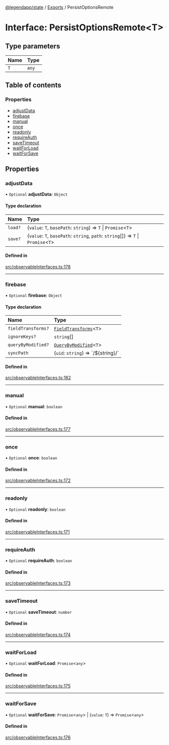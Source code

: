[@legendapp/state](../README.md) / [Exports](../modules.md) / PersistOptionsRemote

# Interface: PersistOptionsRemote<T\>

## Type parameters

| Name | Type |
| :------ | :------ |
| `T` | `any` |

## Table of contents

### Properties

- [adjustData](PersistOptionsRemote.md#adjustdata)
- [firebase](PersistOptionsRemote.md#firebase)
- [manual](PersistOptionsRemote.md#manual)
- [once](PersistOptionsRemote.md#once)
- [readonly](PersistOptionsRemote.md#readonly)
- [requireAuth](PersistOptionsRemote.md#requireauth)
- [saveTimeout](PersistOptionsRemote.md#savetimeout)
- [waitForLoad](PersistOptionsRemote.md#waitforload)
- [waitForSave](PersistOptionsRemote.md#waitforsave)

## Properties

### adjustData

• `Optional` **adjustData**: `Object`

#### Type declaration

| Name | Type |
| :------ | :------ |
| `load?` | (`value`: `T`, `basePath`: `string`) => `T` \| `Promise`<`T`\> |
| `save?` | (`value`: `T`, `basePath`: `string`, `path`: `string`[]) => `T` \| `Promise`<`T`\> |

#### Defined in

[src/observableInterfaces.ts:178](https://github.com/LegendApp/legend-state/blob/c6d45b4/src/observableInterfaces.ts#L178)

___

### firebase

• `Optional` **firebase**: `Object`

#### Type declaration

| Name | Type |
| :------ | :------ |
| `fieldTransforms?` | [`FieldTransforms`](../modules.md#fieldtransforms)<`T`\> |
| `ignoreKeys?` | `string`[] |
| `queryByModified?` | [`QueryByModified`](../modules.md#querybymodified)<`T`\> |
| `syncPath` | (`uid`: `string`) => \`/${string}/\` |

#### Defined in

[src/observableInterfaces.ts:182](https://github.com/LegendApp/legend-state/blob/c6d45b4/src/observableInterfaces.ts#L182)

___

### manual

• `Optional` **manual**: `boolean`

#### Defined in

[src/observableInterfaces.ts:177](https://github.com/LegendApp/legend-state/blob/c6d45b4/src/observableInterfaces.ts#L177)

___

### once

• `Optional` **once**: `boolean`

#### Defined in

[src/observableInterfaces.ts:172](https://github.com/LegendApp/legend-state/blob/c6d45b4/src/observableInterfaces.ts#L172)

___

### readonly

• `Optional` **readonly**: `boolean`

#### Defined in

[src/observableInterfaces.ts:171](https://github.com/LegendApp/legend-state/blob/c6d45b4/src/observableInterfaces.ts#L171)

___

### requireAuth

• `Optional` **requireAuth**: `boolean`

#### Defined in

[src/observableInterfaces.ts:173](https://github.com/LegendApp/legend-state/blob/c6d45b4/src/observableInterfaces.ts#L173)

___

### saveTimeout

• `Optional` **saveTimeout**: `number`

#### Defined in

[src/observableInterfaces.ts:174](https://github.com/LegendApp/legend-state/blob/c6d45b4/src/observableInterfaces.ts#L174)

___

### waitForLoad

• `Optional` **waitForLoad**: `Promise`<`any`\>

#### Defined in

[src/observableInterfaces.ts:175](https://github.com/LegendApp/legend-state/blob/c6d45b4/src/observableInterfaces.ts#L175)

___

### waitForSave

• `Optional` **waitForSave**: `Promise`<`any`\> \| (`value`: `T`) => `Promise`<`any`\>

#### Defined in

[src/observableInterfaces.ts:176](https://github.com/LegendApp/legend-state/blob/c6d45b4/src/observableInterfaces.ts#L176)
